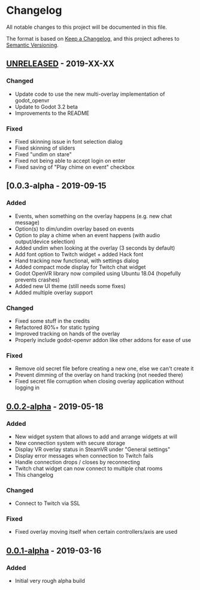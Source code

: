 # Changelog
All notable changes to this project will be documented in this file.

The format is based on [Keep a Changelog](https://keepachangelog.co##m/en/1.0.0/),
and this project adheres to [Semantic Versioning](https://semver.org/spec/v2.0.0.html).

## [UNRELEASED] - 2019-XX-XX
### Changed
- Update code to use the new multi-overlay implementation of godot_openvr
- Update to Godot 3.2 beta
- Improvements to the README

### Fixed
- Fixed skinning issue in font selection dialog
- Fixed skinning of sliders
- Fixed "undim on stare"
- Fixed not being able to accept login on enter
- Fixed saving of "Play chime on event" checkbox

## [0.0.3-alpha - 2019-09-15
### Added
- Events, when something on the overlay happens (e.g. new chat message)
- Option(s) to dim/undim overlay based on events
- Option to play a chime when an event happens (with audio output/device selection)
- Added undim when looking at the overlay (3 seconds by default)
- Add font option to Twitch widget + added Hack font
- Hand tracking now functional, with settings dialog
- Added compact mode display for Twitch chat widget
- Godot OpenVR library now compiled using Ubuntu 18.04 (hopefully prevents crashes)
- Added new UI theme (still needs some fixes)
- Added multiple overlay support

### Changed
- Fixed some stuff in the credits
- Refactored 80%+ for static typing
- Improved tracking on hands of the overlay
- Properly include godot-openvr addon like other addons for ease of use

### Fixed
- Remove old secret file before creating a new one, else we can't create it
- Prevent dimming of the overlay on hand tracking (not needed there)
- Fixed secret file corruption when closing overlay application without logging in

## [0.0.2-alpha] - 2019-05-18
### Added
- New widget system that allows to add and arrange widgets at will
- New connection system with secure storage
- Display VR overlay status in SteamVR under "General settings"
- Display error messages when connection to Twitch fails
- Handle connection drops / closes by reconnecting
- Twitch chat widget can now connect to multiple chat rooms
- This changelog

### Changed
- Connect to Twitch via SSL

### Fixed
- Fixed overlay moving itself when certain controllers/axis are used

## [0.0.1-alpha] - 2019-03-16
### Added
- Initial very rough alpha build

[Unreleased]: https://github.com/relamptk/vr-streaming-overlay/compare/0.0.3-alpha...HEAD
[0.0.3-alpha]: https://github.com/relamptk/vr-streaming-overlay/releases/tag/0.0.3-alpha
[0.0.2-alpha]: https://github.com/relamptk/vr-streaming-overlay/releases/tag/0.0.2-alpha
[0.0.1-alpha]: https://github.com/relamptk/vr-streaming-overlay/releases/tag/0.0.1-alpha
